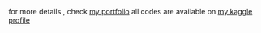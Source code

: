 for more details , check [my portfolio](https://ab2gbl-portfolio.vercel.app/work/AI-agents-for-real-time-ECG-interpretation)
all codes are available on [my kaggle profile](https://www.kaggle.com/abdessamiguebli)
